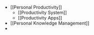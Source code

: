 - [[Personal Productivity]] 
    - [[Productivity System]]
    - [[Productivity Apps]]
- [[Personal Knowledge Management]]
- 
